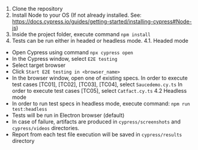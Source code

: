 1. Clone the repository
2. Install Node to your OS (If not already installed. See: https://docs.cypress.io/guides/getting-started/installing-cypress#Node-js)
3. Inside the project folder, execute command `npm install`
4. Tests can be run either in headed or headless mode.
  4.1. Headed mode
  - Open Cypress using command `npx cypress open`
  - In the Cypress window, select `E2E testing`
  - Select target browser
  - Click `Start E2E testing in <browser_name>`
  - In the browser window, open one of existing specs. 
    In order to execute test cases [TC01], [TC02], [TC03], [TC04], select `Saucedemo.cy.ts`
    In order to execute test cases [TC05], select `Catfact.cy.ts`
  4.2 Headless mode
  - In order to run test specs in headless mode, execute command: `npm run test:headless`
  - Tests will be run in Electron browser (default)
  - In case of failure, artifacts are produced in `cypress/screenshots` and `cypress/videos` directories. 
  - Report from each test file execution will be saved in `cypress/results` directory